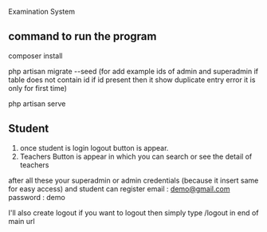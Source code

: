 Examination System

## command to run the program
composer install

php artisan migrate --seed  (for add example ids of admin and superadmin if table does not contain id if id present then it show duplicate entry error it is only for first time)

php artisan serve

## Student
1. once student is login logout button is appear.
2. Teachers Button is appear in which you can search or see the detail of teachers

after all these your superadmin or admin credentials (because it insert same for easy access) and student can register 
email : demo@gmail.com
password : demo


I'll also create logout if you want to logout then simply type /logout in end of main url
